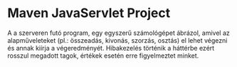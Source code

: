 # Maven JavaServlet Project

A a szerveren futó program, egy egyszerű számológépet ábrázol, amivel az alapműveleteket (pl.: összeadás, kivonás, szorzás, osztás) el lehet végezni és annak kiírja a végeredményét. Hibakezelés történik a háttérbe ezért rosszul megadott tagok, értékek esetén erre figyelmeztet minket.
